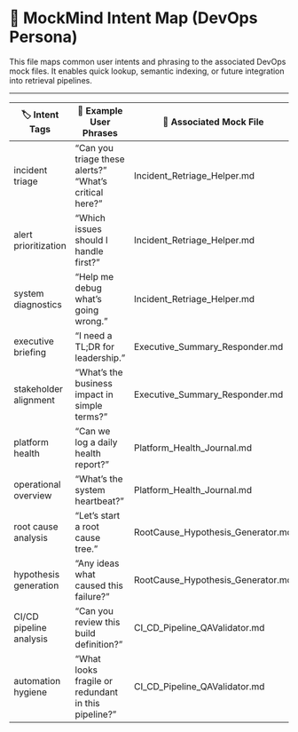 <!-- Auto-indexed from enriched mock files in /personas/devops/ -->
# 🧠 MockMind Intent Map (DevOps Persona)

This file maps common user intents and phrasing to the associated DevOps mock files. It enables quick lookup, semantic indexing, or future integration into retrieval pipelines.

---

| 🏷️ Intent Tags                | 💬 Example User Phrases                                          | 🔗 Associated Mock File                      |
|------------------------------|------------------------------------------------------------------|---------------------------------------------|
| incident triage              | “Can you triage these alerts?”<br>“What’s critical here?”         | Incident_Retriage_Helper.md                 |
| alert prioritization         | “Which issues should I handle first?”                            | Incident_Retriage_Helper.md                 |
| system diagnostics           | “Help me debug what’s going wrong.”                              | Incident_Retriage_Helper.md                 |
| executive briefing           | “I need a TL;DR for leadership.”                                 | Executive_Summary_Responder.md              |
| stakeholder alignment        | “What’s the business impact in simple terms?”                    | Executive_Summary_Responder.md              |
| platform health              | “Can we log a daily health report?”                              | Platform_Health_Journal.md                  |
| operational overview         | “What’s the system heartbeat?”                                   | Platform_Health_Journal.md                  |
| root cause analysis          | “Let’s start a root cause tree.”                                 | RootCause_Hypothesis_Generator.md           |
| hypothesis generation        | “Any ideas what caused this failure?”                            | RootCause_Hypothesis_Generator.md           |
| CI/CD pipeline analysis      | “Can you review this build definition?”                          | CI_CD_Pipeline_QAValidator.md               |
| automation hygiene           | “What looks fragile or redundant in this pipeline?”              | CI_CD_Pipeline_QAValidator.md               |
